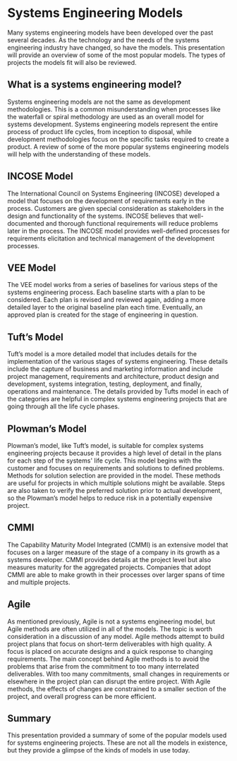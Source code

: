 # Systems Engineering Models

Many systems engineering models have been developed over the past several decades. As the technology and the needs of the systems engineering industry have changed, so have the models. This presentation will provide an overview of some of the most popular models. The types of projects the models fit will also be reviewed. 

## What is a systems engineering model? 

Systems engineering models are not the same as development methodologies. This is a common misunderstanding when processes like the waterfall or spiral methodology are used as an overall model for systems development. Systems engineering models represent the entire process of product life cycles, from inception to disposal, while development methodologies focus on the specific tasks required to create a product. A review of some of the more popular systems engineering models will help with the understanding of these models. 

## INCOSE Model 

The International Council on Systems Engineering (INCOSE) developed a model that focuses on the development of requirements early in the process. Customers are given special consideration as stakeholders in the design and functionality of the systems. INCOSE believes that well-documented and thorough functional requirements will reduce problems later in the process. The INCOSE model provides well-defined processes for requirements elicitation and technical management of the development processes. 

## VEE Model 

The VEE model works from a series of baselines for various steps of the systems engineering process. Each baseline starts with a plan to be considered. Each plan is revised and reviewed again, adding a more detailed layer to the original baseline plan each time. Eventually, an approved plan is created for the stage of engineering in question. 

## Tuft’s Model 

Tuft’s model is a more detailed model that includes details for the implementation of the various stages of systems engineering. These details include the capture of business and marketing information and include project management, requirements and architecture, product design and development, systems integration, testing, deployment, and finally, operations and maintenance. The details provided by Tufts model in each of the categories are helpful in complex systems engineering projects that are going through all the life cycle phases. 

## Plowman’s Model 

Plowman’s model, like Tuft’s model, is suitable for complex systems engineering projects because it provides a high level of detail in the plans for each step of the systems' life cycle. This model begins with the customer and focuses on requirements and solutions to defined problems. Methods for solution selection are provided in the model. These methods are useful for projects in which multiple solutions might be available. Steps are also taken to verify the preferred solution prior to actual development, so the Plowman’s model helps to reduce risk in a potentially expensive project. 

## CMMI 

The Capability Maturity Model Integrated (CMMI) is an extensive model that focuses on a larger measure of the stage of a company in its growth as a systems developer. CMMI provides details at the project level but also measures maturity for the aggregated projects. Companies that adopt CMMI are able to make growth in their processes over larger spans of time and multiple projects. 

## Agile  

As mentioned previously, Agile is not a systems engineering model, but Agile methods are often utilized in all of the models. The topic is worth consideration in a discussion of any model. Agile methods attempt to build project plans that focus on short-term deliverables with high quality. A focus is placed on accurate designs and a quick response to changing requirements. The main concept behind Agile methods is to avoid the problems that arise from the commitment to too many interrelated deliverables. With too many commitments, small changes in requirements or elsewhere in the project plan can disrupt the entire project. With Agile methods, the effects of changes are constrained to a smaller section of the project, and overall progress can be more efficient. 

## Summary 

This presentation provided a summary of some of the popular models used for systems engineering projects. These are not all the models in existence, but they provide a glimpse of the kinds of models in use today.
